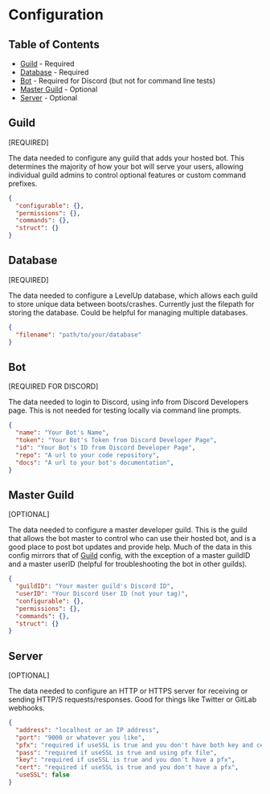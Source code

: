# Configuration

## Table of Contents
- [Guild](#Guild) - Required
- [Database](#Database) - Required
- [Bot](#Bot) - Required for Discord (but not for command line tests)
- [Master Guild](#Master-Guild) - Optional
- [Server](#Server) - Optional

## Guild
[REQUIRED]

The data needed to configure any guild that adds your hosted bot.  This determines the majority of how your bot will serve your users, allowing individual guild admins to control optional features or custom command prefixes.
```json
{
  "configurable": {},
  "permissions": {},
  "commands": {},
  "struct": {}
}

```

## Database
[REQUIRED]

The data needed to configure a LevelUp database, which allows each guild to store unique data between boots/crashes. Currently just the filepath for storing the database. Could be helpful for managing multiple databases.
```json
{
  "filename": "path/to/your/database"
}

```

## Bot
[REQUIRED FOR DISCORD]

The data needed to login to Discord, using info from Discord Developers page.  This is not needed for testing locally via command line prompts.
```json
{
  "name": "Your Bot's Name",
  "token": "Your Bot's Token from Discord Developer Page",
  "id": "Your Bot's ID from Discord Developer Page",
  "repo": "A url to your code repository",
  "docs": "A url to your bot's documentation",
}

```

## Master Guild
[OPTIONAL]

The data needed to configure a master developer guild.  This is the guild that allows the bot master to control who can use their hosted bot, and is a good place to post bot updates and provide help.  Much of the data in this config mirrors that of [Guild](#Guild) config, with the exception of a master guildID and a master userID (helpful for troubleshooting the bot in other guilds).
```json
{
  "guildID": "Your master guild's Discord ID",
  "userID": "Your Discord User ID (not your tag)",
  "configurable": {},
  "permissions": {},
  "commands": {},
  "struct": {}
}

```

## Server
[OPTIONAL]

The data needed to configure an HTTP or HTTPS server for receiving or sending HTTP/S requests/responses.  Good for things like Twitter or GitLab webhooks.
```json
{
  "address": "localhost or an IP address",
  "port": "9000 or whatever you like",
  "pfx": "required if useSSL is true and you don't have both key and cert files",
  "pass": "required if useSSL is true and using pfx file",
  "key": "required if useSSL is true and you don't have a pfx",
  "cert": "required if useSSL is true and you don't have a pfx",
  "useSSL": false
}

```